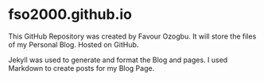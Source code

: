 fso2000.github.io
========

This GitHub Repository was created by Favour Ozogbu. It will store the files of my Personal Blog.
Hosted on GitHub.

Jekyll was used to generate and format the Blog and pages.
I used Markdown to create posts for my Blog Page.

